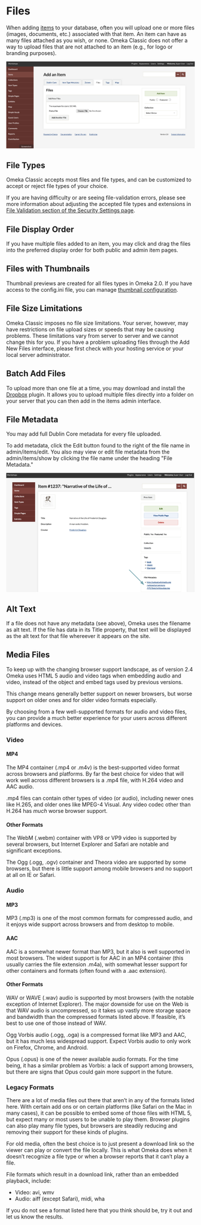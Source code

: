 # Files

When adding [items](Items.md) to your database, often you will upload one or more files (images, documents, etc.) associated with that item. An item can have as many files attached as you wish, or none. Omeka Classic does not offer a way to upload files that are not attached to an item (e.g., for logo or branding purposes).

![The Files tab that appears when you are adding an item](../doc_files/filesAdd.png "The Files tab that appears when you are adding an item")

File Types
-------------------------------------------------------------

Omeka Classic accepts most files and file types, and can be customized to accept or reject file types of your choice. 

If you are having difficulty or are seeing file-validation errors, please see more information about adjusting the accepted file types and extensions in [File Validation section of the Security Settings page](../Admin/Settings/Security_Settings.md#file-validation).

<!---
Need more information about specific errors people have seen, or what "difficulty" might look like. Perhaps a screenshot or example here and more information in the Troubleshooting section.
--->


File Display Order
---------------------------------------------------------------
If you have multiple files added to an item, you may click and drag the files into the preferred display order for both public and admin item pages.

<!--- screenshot needed --->

Files with Thumbnails
-------------------------------
Thumbnail previews are created for all files types in Omeka 2.0. If you have access to the config.ini file, you can manage [thumbnail configuration](../Technical/ConfiguringThumbnailCreation.md).

File Size Limitations
-----------------------------

Omeka Classic imposes no file size limitations. Your server, however, may have restrictions on file upload sizes or speeds that may be causing problems. These limitations vary from server to server and we cannot change this for you. If you have a problem uploading files through the Add New Files interface, please first check with your hosting service or your local server administrator. 

Batch Add Files
---------------------------------------------------------------

To upload more than one file at a time, you may download and install the [Dropbox](../Plugins/Dropbox.md) plugin. It allows you to upload multiple files directly into a folder on your server that you can then add in the items admin interface. 

File Metadata
--------------------------------------------------------------
You may add full Dublin Core metadata for every file uploaded.

To add metadata, click the Edit button found to the right of the file name in admin/items/edit. You also may view or edit file metadata from the admin/items/show by clicking the file name under the heading "File Metadata."

![arrow points to the File Metadata box](../doc_files/filesMetadata.png)

Alt Text
----------------------
If a file does not have any metadata (see above), Omeka uses the filename as alt text. If the file has data in its Title property, that text will be displayed as the alt text for that file whereever it appears on the site. 

Media Files
------------------------
To keep up with the changing browser support landscape, as of version 2.4 Omeka uses HTML 5 audio and video tags when embedding audio and video, instead of the object and embed tags used by previous versions.

This change means generally better support on newer browsers, but worse support on older ones and for older video formats especially.

By choosing from a few well-supported formats for audio and video files, you can provide a much better experience for your users across different platforms and devices.

### Video
#### MP4
The MP4 container (.mp4 or .m4v) is the best-supported video format across browsers and platforms. By far the best choice for video that will work well across different browsers is a .mp4 file, with H.264 video and AAC audio.

.mp4 files can contain other types of video (or audio), including newer ones like H.265, and older ones like MPEG-4 Visual. Any video codec other than H.264 has *much* worse browser support.

#### Other Formats
The WebM (.webm) container with VP8 or VP9 video is supported by several browsers, but Internet Explorer and Safari are notable and significant exceptions.

The Ogg (.ogg, .ogv) container and Theora video are supported by some browsers, but there is little support among mobile browsers and no support at all on IE or Safari.

### Audio

#### MP3
MP3 (.mp3) is one of the most common formats for compressed audio, and it enjoys wide support across browsers and from desktop to mobile.

#### AAC

AAC is a somewhat newer format than MP3, but it also is well supported in most browsers. The widest support is for AAC in an MP4 container (this usually carries the file extension .m4a), with somewhat lesser support for other containers and formats (often found with a .aac extension).

#### Other Formats

WAV or WAVE (.wav) audio is supported by most browsers (with the notable exception of Internet Explorer). The major downside for use on the Web is that WAV audio is uncompressed, so it takes up vastly more storage space and bandwidth than the compressed formats listed above. If feasible, it’s best to use one of those instead of WAV.

Ogg Vorbis audio (.ogg, .oga) is a compressed format like MP3 and AAC, but it has much less widespread support. Expect Vorbis audio to only work on Firefox, Chrome, and Android.

Opus (.opus) is one of the newer available audio formats. For the time being, it has a similar problem as Vorbis: a lack of support among browsers, but there are signs that Opus could gain more support in the future.

### Legacy Formats
There are a lot of media files out there that aren’t in any of the formats listed here. With certain add ons or on certain platforms (like Safari on the Mac in many cases), it can be possible to embed some of those files with HTML 5, but expect many or most users to be unable to play them. Browser plugins can also play many file types, but browsers are steadily reducing and removing their support for these kinds of plugins.

For old media, often the best choice is to just present a download link so the viewer can play or convert the file locally. This is what Omeka does when it doesn’t recognize a file type or when a browser reports that it can’t play a file.

File formats which result in a download link, rather than an embedded playback, include: 

- Video: avi, wmv
- Audio: aiff (except Safari), midi, wha

If you do not see a format listed here that you think should be, try it out and let us know the results.
